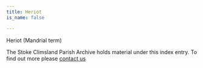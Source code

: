 ```yaml
---
title: Heriot
is_name: false

---
```


Heriot (Mandrial term)


The Stoke Climsland Parish Archive holds material under this index entry. To find out more please [contact us](/contact/)
